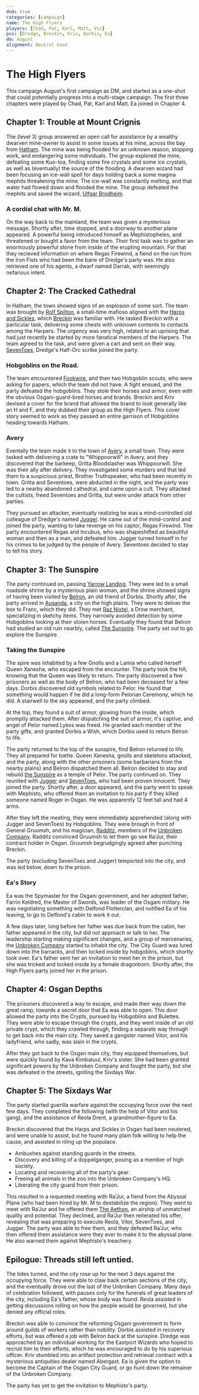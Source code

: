 ```yaml
---
dnd: true
categories: [campaign]
name: The High Flyers
players: [Chad, Pat, Karl, Matt, Vic]
pcs: [Dredge, Breckin, Kriv, Dorbis, Ea]
dm: August
alignment: Neutral Good
---
```


# The High Flyers
This campaign August's first campaign as DM, and started as a one-shot that could potentially progress into a multi-stage campaign.  The first three chapters were played by Chad, Pat, Karl and Matt.  Ea joined in Chapter 4.

## Chapter 1: Trouble at Mount Crignis
The (level 3) group answered an open call for assistance by a wealthy dwarven mine-owner to assist in some issues at his mine, across the bay from [Hatham](../places/hatham).  The mine was being flooded for an unknown reason, stopping work, and endangering some individuals.  The group explored the mine, defeating some Kuo-toa, finding some fire crystals and some ice crystals, as well as (eventually) the source of the flooding.  A dwarven wizard had been focusing an ice-wall spell for days holding back a some magma mephits threatening the mine.  The ice-wall was constantly melting, and that water had flowed down and flooded the mine.  The group defeated the mephits and saved the wizard, [Ulfgar Brodheim](../people/ulfgar-brodheim).

### A cordial chat with Mr. M.
On the way back to the mainland, the team was given a mysterious message.  Shortly after, time stopped, and a doorway to another plane appeared. A powerful being introduced himself as Mephistopheles, and threatened or bought a favor from the team.  Their first task was to gather an enormously powerful stone from inside of the erupting mountain.  For that they recieved information on where Regas Firewind, a fiend on the run from the Iron Fists who had been the bane of Dredge's party was.  He also retrieved one of his agents, a dwarf named Darrak, with seemingly nefarious intent.

## Chapter 2: The Cracked Cathedral
In Hatham, the town showed signs of an explosion of some sort.  The team was brought by [Rolf Spilton](../people/rolf-spilton), a small-time mafioso aligned with the [Harps and Sickles](../factions/harps-and-sickles), which [Breckin](../people/breckin) was familiar with.  He tasked Breckin with a particular task, delivering some chests with unknown contents to contacts among the Harpers.  The urgency was very high, related to an uprising that had just recently be started by more fanatical members of the Harpers.  The team agreed to the task, and were given a cart and sent on their way.  [SevenToes](../people/seventoes), Dredge's Half-Orc scribe joined the party.

### Hobgoblins on the Road.
The team encountered [Fookwire](../people/fookwire), and then two Hobgoblin scouts, who were asking for papers, which the team did not have.  A fight ensued, and the party defeated the hobgoblins.  They stole their horses and armor, even with the obvious Osgani-guard-bred horses and brands.  Breckin and Kriv devised a cover for the brand that allowed the brand to look generally like an H and F, and they dubbed their group as the High Flyers.  This cover story seemed to work as they passed an entire garrison of Hobgoblins heading towards Hatham.

### Avery
Eventally the team made it to the town of [Avery](../places/avery), a small town.  They were tasked with delivering a crate to "Whippoorwill" in Avery, and they discovered that the barkeep, Gritta Bloodslasher was Whippoorwill.  She was their ally after delivery.  They investigated some murders and that led them to a suspicious priest, Brother Truthspeaker, who had been recently in town.  Gritta and Seventoes, were abducted in the night, and the party was led to a nearby abandoned cathedral, and came upon a cult.  They attacked the cultists, freed Seventoes and Gritta, but were under attack from other parties.

They pursued an attacker, eventually realizing he was a mind-controlled old colleague of Dredge's named [Jugger](../people/jugger).  He came out of the mind-control and joined the party, wanting to take revenge on his captor, Regas Firewind.  The party encountered Regas and Incubus, who was shapeshifted as beautiful woman and then as a man, and defeated him.  Jugger turned himself in for his crimes to be judged by the people of Avery.  Seventoes decided to stay to tell his story.

## Chapter 3: The Sunspire
The party continued on, passing [Yarrow Landing](../places/yarrow-landing).  They were led to a small roadside shrine by a mysterious plain woman, and the shrine showed signs of having been visited by [Belron](../people/belron), an old friend of Dorbis. Shortly after, the party arrived in [Ausanda](../places/ausanda), a city on the high plains.  They were to deliver the box to Franc, which they did.  They met [Raz Nixtel](../people/raz-nixtel), a Drow merchant, specializing in sketchy items.  They narrowly avoided detection by some Hobgoblins looking at their stolen horses.  Eventually they found that Belron had studied an old ruin nearbly, called [The Sunspire](../places/the-sunspire).  The party set out to go explore the Sunspire.

### Taking the Sunspire
The spire was inhabited by a few Gnolls and a Lamia who called herself Queen Xanesha, who escaped from the encounter.  The party took the hill, knowing that the Queen was likely to return.  The party discovered a few prisoners as well as the body of Belron, who had been deceased for a few days. Dorbis discovered old symbols related to Pelor.  He found that something would happen if he did a long-form Pelorian Ceremony, which he did.  A stairwell to the sky appeared, and the party climbed.

At the top, they found a suit of armor, glowing from the inside, which promptly attacked them.  After dispatching the suit of armor, it's captive, and angel of Pelor named Lykos was freed.  He granted each member of the party gifts, and granted Dorbis a Wish, which Dorbis used to return Belron to life.

The party returned to the top of the sunspire, find Belron returned to life.  They all prepared for battle.  Queen Xanesha, gnolls and skeletons attacked, and the party, along with the other prisoners (some barbarians from the nearby plains) and Belron dispatched them all.  Belron decided to stay and rebuild [the Sunspire](../places/the-sunspire) as a temple of Pelor.  The party continued on.  They reunited with [Jugger](../people/jugger) and [SevenToes](../people/seventoes), who had been proven innocent.  They joined the party.  Shortly after, a door appeared, and the party went to speak with Mephisto, who offered them an invitation to his party if they killed someone named Roger in Osgan.  He was apparently 12 feet tall and had 4 arms.

After they left the meeting, they were immediately apprehended (along with Jugger and SevenToes) by Hobgoblins.  They were brough in front of General Gruumsh, and his magician, [Radditz](../people/radditz), members of the [Unbroken Company](../factions/the-unbroken-company).  Radditz convinced Gruumsh to let them go see Ra'Jur, their contract holder in Osgan.  Gruumsh begrudgingly agreed after punching Breckin.

The party (excluding SevenToes and Jugger) teleported into the city, and was led below, down to the prison.

### Ea's Story
Ea was the Spymaster for the Osgani government, and her adopted father, Farrin Keldred, the Master of Swords, was leader of the Osgani military.  He was negotiating something with Delfond Flotterclan, and notified Ea of his leaving, to go to Delfond's cabin to work it out.

A few days later, long before her father was due back from the cabin, her father appeared in the city, but did not approach or talk to her.  The leadership starting making significant changes, and a group of mercenaries, the [Unbroken Company](../factions/the-unbroken-company) started to inhabit the city.  The City Guard was lured down into the barracks, and then locked inside by hobgoblins, which shortly took over.  Ea's father sent her an invitation to meet her in the prison, but she was tricked and locked inside by a female dragonborn.  Shortly after, the High Flyers party joined her in the prison.

## Chapter 4: Osgan Depths
The prisoners discovered a way to escape, and made their way down the great ramp, towards a secret door that Ea was able to open.  This door allowed the party into the Crypts, pursued by Hobgoblins and Bulettes.  They were able to escape through the crypts, and they went inside of an old private crypt, which they crawled through, finding a separate way through to get back into the main city.  They saved a gangster named Vitor, and his ladyfriend, who sadly, was slain in the crypts.

After they got back to the Osgan main city, they equipped themselves, but were quickly found by Kava Kimbatuul, Kriv's sister.  She had been granted significant powers by the Unbroken Company and fought the party, but she was defeated in the streets, igniting the Sixdays War.  

## Chapter 5: The Sixdays War
The party started guerilla warfare against the occupying force over the next few days.  They completed the following (with the help of Vitor and his gang), and the assistance of Reola Drent, a grandmother-figure to Ea.

Breckin discovered that the Harps and Sickles in Osgan had been neutered, and were unable to assist, but he found many plain folk willing to help the cause, and assisted in riling up the populace.

* Ambushes against standing guards in the streets.
* Discovery and killing of a doppelganger, posing as a member of high society.
* Locating and recovering all of the party's gear.
* Freeing all animals in the zoo into the Unbroken Company's HQ.
* Liberating the city guard from their prison.

This resulted in a requested meeting with Ra'Jur, a fiend from the Abyssal Plane (who had been hired by Mr. M to destabilize the region).  They went to meet with Ra'Jur and he offered them [The Aethon](../objects/the-aethon), an airship of unmatched quality and potential.  They declined, and Ra'Jur then reiterated his offer, revealing that was preparing to execute Reola, Vitor, SevenToes, and Jugger.  The party was able to free them, and they defeated Ra'Jur, who then offered them assistance were they ever to make it to the abyssal plane.  He also warned them against Mephisto's treachery.

## Epilogue: Threads still left untied.
The tides turned, and the city rose up for the next 3 days against the occupying force.  They were able to claw back certain sections of the city, and the eventually drove out the last of the Unbroken Company.  Many days of celebration followed, with pauses only for the funerals of great leaders of the city, including Ea's father, whose body was found.  Reola assisted in getting discussions rolling on how the people would be governed, but she denied any official roles.

Breckin was able to convince the reforming Osgani government to form around guilds of workers rather than nobility.  Dorbis assisted in recovery efforts, but was offered a job with Belron back at the sunspire.  Dredge was approached by an individual working for the Eastport Wizards who hoped to recruit him to their efforts, which he was encouraged to do by his superious officer.  Kriv stumbled into an artifact protection and retrieval contract with a mysterious antiquities dealer named Abergast.  Ea is given the option to become the Captain of the Osgan City Guard, or go hunt down the remainer of the Unbroken Company.

The party has yet to get the invitation to Mephisto's party.